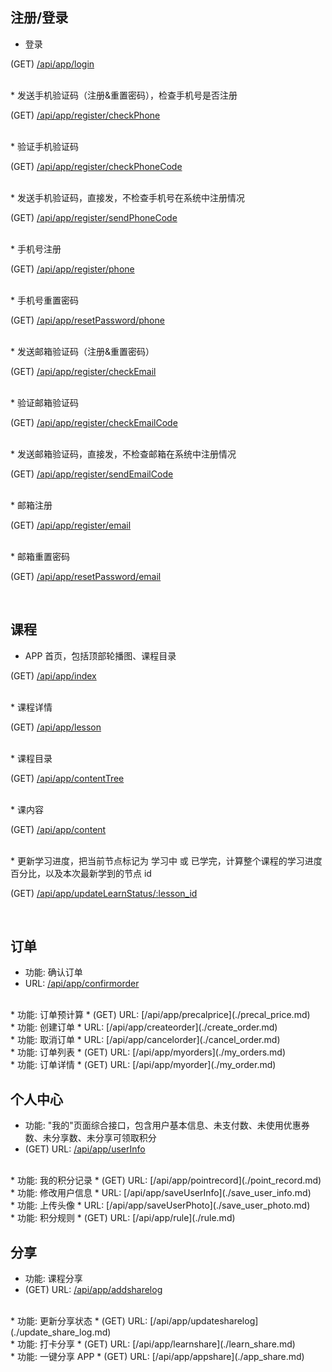 ## 注册/登录

*  登录 

(GET) [/api/app/login](./login.md)
  
<br>
* 发送手机验证码（注册&重置密码），检查手机号是否注册

(GET)  [/api/app/register/checkPhone](./register_check_phone.md)  
 
<br>
*  验证手机验证码

 (GET)   [/api/app/register/checkPhoneCode](./register_check_phone_code.md)

<br>
* 发送手机验证码，直接发，不检查手机号在系统中注册情况

 (GET)  [/api/app/register/sendPhoneCode](./register_send_phone_code.md)

<br>
* 手机号注册

 (GET)  [/api/app/register/phone](./register_phone.md)

<br>
* 手机号重置密码

 (GET) [/api/app/resetPassword/phone](./reset_password_phone.md)

<br>
* 发送邮箱验证码（注册&重置密码）

 (GET) [/api/app/register/checkEmail](./register_check_email.md)

<br>
*  验证邮箱验证码

 (GET) [/api/app/register/checkEmailCode](./register_check_email_code.md)

<br>
* 发送邮箱验证码，直接发，不检查邮箱在系统中注册情况

(GET) [/api/app/register/sendEmailCode](./register_send_email_code.md)

<br>
*  邮箱注册

 (GET) [/api/app/register/email](./register_email.md)

<br>
*  邮箱重置密码

 (GET) [/api/app/resetPassword/email](./reset_password_email.md)

<br>

## 课程 

*  APP 首页，包括顶部轮播图、课程目录

 (GET)  [/api/app/index](./index.md)

<br>
* 课程详情

 (GET)  [/api/app/lesson](./lesson.md)

<br>
* 课程目录

 (GET) [/api/app/contentTree](./content_tree.md)

<br>
*  课内容

 (GET) [/api/app/content](./content.md)

<br>
* 更新学习进度，把当前节点标记为 学习中 或 已学完，计算整个课程的学习进度百分比，以及本次最新学到的节点 id

 (GET) [/api/app/updateLearnStatus/:lesson_id](./update_learn_status.md)


<br>

## 订单


* 功能: 确认订单
* URL: [/api/app/confirmorder](./confirm_order.md)

<br>
* 功能: 订单预计算
* (GET) URL: [/api/app/precalprice](./precal_price.md)

<br>
* 功能: 创建订单
* URL: [/api/app/createorder](./create_order.md)

<br>
* 功能: 取消订单
* URL: [/api/app/cancelorder](./cancel_order.md)

<br>
* 功能: 订单列表
* (GET) URL: [/api/app/myorders](./my_orders.md)

<br>
* 功能: 订单详情
* (GET) URL: [/api/app/myorder](./my_order.md)



<br>

## 个人中心


* 功能: "我的"页面综合接口，包含用户基本信息、未支付数、未使用优惠券数、未分享数、未分享可领取积分
* (GET) URL: [/api/app/userInfo](./user_info.md)

<br>
* 功能: 我的积分记录
* (GET) URL: [/api/app/pointrecord](./point_record.md)

<br>
* 功能: 修改用户信息
* URL: [/api/app/saveUserInfo](./save_user_info.md)

<br>
* 功能: 上传头像
* URL: [/api/app/saveUserPhoto](./save_user_photo.md)

<br>
* 功能: 积分规则
* (GET) URL: [/api/app/rule](./rule.md)


<br>

## 分享


* 功能: 课程分享
* (GET) URL: [/api/app/addsharelog](./add_share_log.md)

<br>
* 功能: 更新分享状态
* (GET) URL: [/api/app/updatesharelog](./update_share_log.md)

<br>
* 功能: 打卡分享
* (GET) URL: [/api/app/learnshare](./learn_share.md)

<br>
* 功能: 一键分享 APP
* (GET) URL: [/api/app/appshare](./app_share.md)



